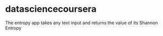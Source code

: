 datasciencecoursera
===================

The entropy app takes any text input and returns the value of its Shannon Entropy
